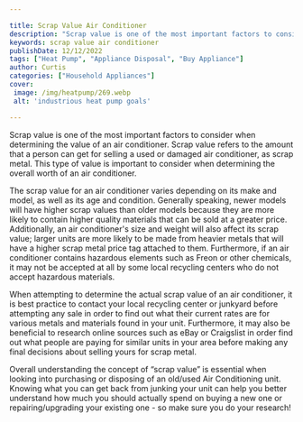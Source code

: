 ```yaml
---

title: Scrap Value Air Conditioner
description: "Scrap value is one of the most important factors to consider when determining the value of an air conditioner. Scrap value refers ...find out now"
keywords: scrap value air conditioner
publishDate: 12/12/2022
tags: ["Heat Pump", "Appliance Disposal", "Buy Appliance"]
author: Curtis
categories: ["Household Appliances"]
cover: 
 image: /img/heatpump/269.webp
 alt: 'industrious heat pump goals'

---
```


Scrap value is one of the most important factors to consider when determining the value of an air conditioner. Scrap value refers to the amount that a person can get for selling a used or damaged air conditioner, as scrap metal. This type of value is important to consider when determining the overall worth of an air conditioner.

The scrap value for an air conditioner varies depending on its make and model, as well as its age and condition. Generally speaking, newer models will have higher scrap values than older models because they are more likely to contain higher quality materials that can be sold at a greater price. Additionally, an air conditioner's size and weight will also affect its scrap value; larger units are more likely to be made from heavier metals that will have a higher scrap metal price tag attached to them. Furthermore, if an air conditioner contains hazardous elements such as Freon or other chemicals, it may not be accepted at all by some local recycling centers who do not accept hazardous materials.

When attempting to determine the actual scrap value of an air conditioner, it is best practice to contact your local recycling center or junkyard before attempting any sale in order to find out what their current rates are for various metals and materials found in your unit. Furthermore, it may also be beneficial to research online sources such as eBay or Craigslist in order find out what people are paying for similar units in your area before making any final decisions about selling yours for scrap metal.

Overall understanding the concept of “scrap value” is essential when looking into purchasing or disposing of an old/used Air Conditioning unit. Knowing what you can get back from junking your unit can help you better understand how much you should actually spend on buying a new one or repairing/upgrading your existing one - so make sure you do your research!
